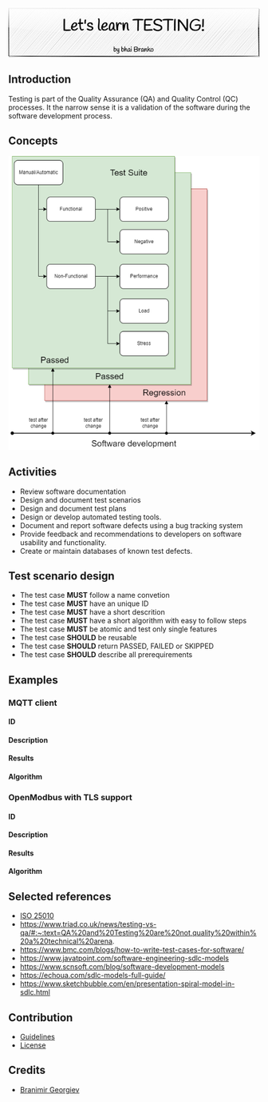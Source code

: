 <p align='center'>
 <img src='Assets/banners/banner-bhai-branko.png' />
</p>

## Introduction

Testing is part of the Quality Assurance (QA) and Quality Control (QC) processes. It the narrow sense it is a validation of the 
software during the software development process.

## Concepts

![Test types](Assets/images/test-types.png)

## Activities

- Review software documentation
- Design and document test scenarios
- Design and document test plans
- Design or develop automated testing tools.
- Document and report software defects using a bug tracking system
- Provide feedback and recommendations to developers on software usability and functionality.
- Create or maintain databases of known test defects.

## Test scenario design

- The test case **MUST** follow a name convetion
- The test case **MUST** have an unique ID
- The test case **MUST** have a short descrition
- The test case **MUST** have a short algorithm with easy to follow steps
- The test case **MUST** be atomic and test only single features
- The test case **SHOULD** be reusable 
- The test case **SHOULD** return PASSED, FAILED or SKIPPED
- The test case **SHOULD** describe all prerequirements

## Examples

### MQTT client

#### ID
#### Description
#### Results
#### Algorithm


### OpenModbus with TLS support

#### ID
#### Description
#### Results
#### Algorithm



## Selected references
- [ISO 25010](https://iso25000.com/index.php/en/iso-25000-standards/iso-25010)
- https://www.triad.co.uk/news/testing-vs-qa/#:~:text=QA%20and%20Testing%20are%20not,quality%20within%20a%20technical%20arena.
- https://www.bmc.com/blogs/how-to-write-test-cases-for-software/
- https://www.javatpoint.com/software-engineering-sdlc-models
- https://www.scnsoft.com/blog/software-development-models
- https://echoua.com/sdlc-models-full-guide/
- https://www.sketchbubble.com/en/presentation-spiral-model-in-sdlc.html

## Contribution
- [Guidelines](GUIDELINES.md)
- [License](LICENSE.md)

## Credits
 - [Branimir Georgiev](https://github.com/braboj)


